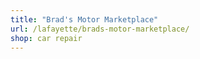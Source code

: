 ```yaml
---
title: "Brad's Motor Marketplace"
url: /lafayette/brads-motor-marketplace/
shop: car repair
---
```

